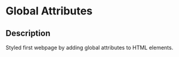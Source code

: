 # Global Attributes

## Description

Styled first webpage by adding global attributes to HTML elements.
